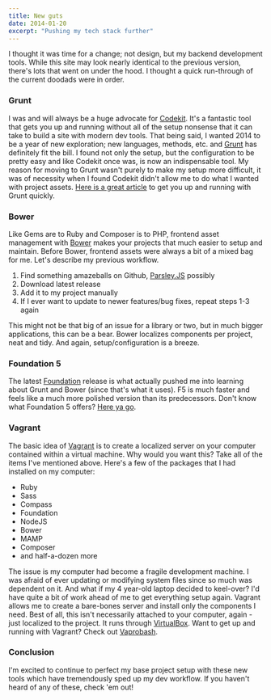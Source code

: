 ```yaml
---
title: New guts
date: 2014-01-20
excerpt: "Pushing my tech stack further"
---
```


I thought it was time for a change; not design, but my backend development tools. While this site may look nearly identical to the previous version, there's lots that went on under the hood. I thought a quick run-through of the current doodads were in order.

### Grunt

I was and will always be a huge advocate for [Codekit](http://incident57.com/codekit/). It's a fantastic tool that gets you up and running without all of the setup nonsense that it can take to build a site with modern dev tools. That being said, I wanted 2014 to be a year of new exploration; new languages, methods, etc. and [Grunt](http://gruntjs.com) has definitely fit the bill. I found not only the setup, but the configuration to be pretty easy and like Codekit once was, is now an indispensable tool. My reason for moving to Grunt wasn't purely to make my setup more difficult, it was of necessity when I found Codekit didn't allow me to do what I wanted with project assets. [Here is a great article](http://24ways.org/2013/grunt-is-not-weird-and-hard/) to get you up and running with Grunt quickly.

### Bower

Like Gems are to Ruby and Composer is to PHP, frontend asset management with [Bower](http://bower.io) makes your projects that much easier to setup and maintain. Before Bower, frontend assets were always a bit of a mixed bag for me. Let's describe my previous workflow.

1. Find something amazeballs on Github, [Parsley.JS](https://github.com/guillaumepotier/Parsley.js/) possibly
1. Download latest release
1. Add it to my project manually
1. If I ever want to update to newer features/bug fixes, repeat steps 1-3 again

This might not be that big of an issue for a library or two, but in much bigger applications, this can be a bear. Bower localizes components per project, neat and tidy. And again, setup/configuration is a breeze.

### Foundation 5

The latest [Foundation](http://foundation.zurb.com) release is what actually pushed me into learning about Grunt and Bower (since that's what it uses). F5 is much faster and feels like a much more polished version than its predecessors. Don't know what Foundation 5 offers? [Here ya go](http://zurb.com/article/1280/foundation-5-blasts-off--2).

### Vagrant

The basic idea of [Vagrant](http://vagrant.io) is to create a localized server on your computer contained within a virtual machine. Why would you want this? Take all of the items I've mentioned above. Here's a few of the packages that I had installed on my computer:

* Ruby
* Sass
* Compass
* Foundation
* NodeJS
* Bower
* MAMP
* Composer
* and half-a-dozen more

The issue is my computer had become a fragile development machine. I was afraid of ever updating or modifying system files since so much was dependent on it. And what if my 4 year-old laptop decided to keel-over? I'd have quite a bit of work ahead of me to get everything setup again. Vagrant allows me to create a bare-bones server and install only the components I need. Best of all, this isn't necessarily attached to your computer, again - just localized to the project. It runs through [VirtualBox](https://www.virtualbox.org/). Want to get up and running with Vagrant? Check out [Vaprobash](https://github.com/fideloper/Vaprobash).

### Conclusion

I'm excited to continue to perfect my base project setup with these new tools which have tremendously sped up my dev workflow. If you haven't heard of any of these, check 'em out!
